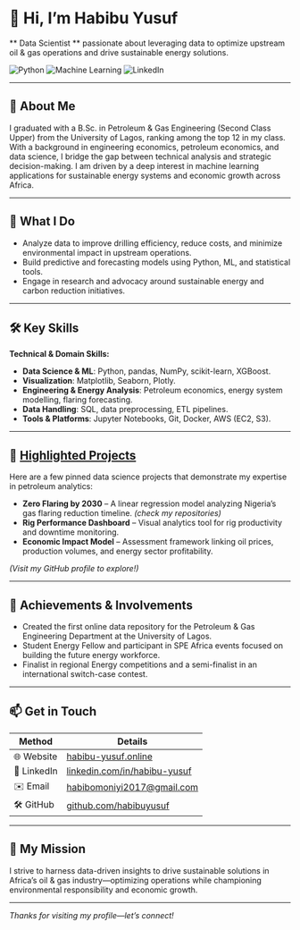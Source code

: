 # 👋 Hi, I’m **Habibu Yusuf**

** Data Scientist ** passionate about leveraging data to optimize upstream oil & gas operations and drive sustainable energy solutions.

![Python](https://img.shields.io/badge/Python-3776AB?style=for-the-badge&logo=python&logoColor=white)
![Machine Learning](https://img.shields.io/badge/Machine%20Learning-009688?style=for-the-badge&logo=scikit-learn&logoColor=white)
![LinkedIn](https://img.shields.io/badge/LinkedIn-blue?style=for-the-badge&logo=linkedin)

---

## 💼 About Me

I graduated with a B.Sc. in Petroleum & Gas Engineering (Second Class Upper) from the University of Lagos, ranking among the top 12 in my class. With a background in engineering economics, petroleum economics, and data science, I bridge the gap between technical analysis and strategic decision-making. I am driven by a deep interest in machine learning applications for sustainable energy systems and economic growth across Africa.

---

## 🔧 What I Do

- Analyze data to improve drilling efficiency, reduce costs, and minimize environmental impact in upstream operations.
- Build predictive and forecasting models using Python, ML, and statistical tools.
- Engage in research and advocacy around sustainable energy and carbon reduction initiatives.

---

## 🛠 Key Skills

**Technical & Domain Skills:**
- **Data Science & ML**: Python, pandas, NumPy, scikit-learn, XGBoost.
- **Visualization**: Matplotlib, Seaborn, Plotly.
- **Engineering & Energy Analysis**: Petroleum economics, energy system modelling, flaring forecasting.
- **Data Handling**: SQL, data preprocessing, ETL pipelines.
- **Tools & Platforms**: Jupyter Notebooks, Git, Docker, AWS (EC2, S3).

---

## 📂 [Highlighted Projects](https://sites.google.com/view/habibu-yusuf/home)

Here are a few pinned data science projects that demonstrate my expertise in petroleum analytics:

- **Zero Flaring by 2030** – A linear regression model analyzing Nigeria’s gas flaring reduction timeline. *(check my repositories)*
- **Rig Performance Dashboard** – Visual analytics tool for rig productivity and downtime monitoring.
- **Economic Impact Model** – Assessment framework linking oil prices, production volumes, and energy sector profitability.

*(Visit my GitHub profile to explore!)*

---

## 📣 Achievements & Involvements

- Created the first online data repository for the Petroleum & Gas Engineering Department at the University of Lagos.
- Student Energy Fellow and participant in SPE Africa events focused on building the future energy workforce.
- Finalist in regional Energy competitions and a semi-finalist in an international switch-case contest.

---

## 📫 Get in Touch

| Method       | Details                                       |
|--------------|-----------------------------------------------|
| 🌐 Website   | [habibu-yusuf.online](https://sites.google.com/view/habibu-yusuf/home) |
| 💼 LinkedIn  | [linkedin.com/in/habibu-yusuf](https://ng.linkedin.com/in/yusuf-habibu-b3b96b190) |
| ✉️ Email     | habibomoniyi2017@gmail.com                        |
| 🛠 GitHub    | [github.com/habibuyusuf](https://github.com/habibuyusuf) |

---

## 🌟 My Mission

I strive to harness data-driven insights to drive sustainable solutions in Africa’s oil & gas industry—optimizing operations while championing environmental responsibility and economic growth.

---

*Thanks for visiting my profile—let’s connect!*

